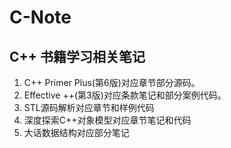 # C-Note
## C++ 书籍学习相关笔记
1. C++ Primer Plus(第6版)对应章节部分源码。
2. Effective ++(第3版)对应条款笔记和部分案例代码。
3. STL源码解析对应章节和样例代码
4. 深度探索C++对象模型对应章节笔记和代码
5. 大话数据结构对应部分笔记

